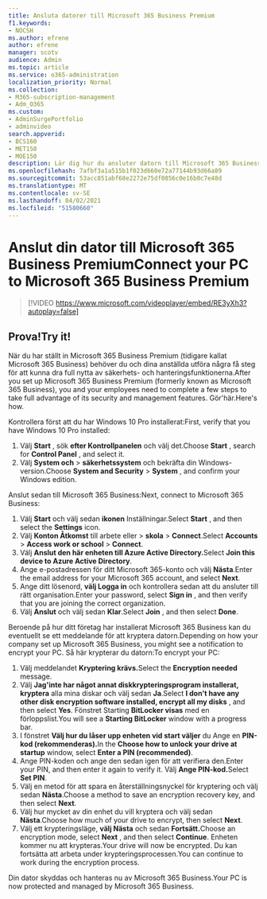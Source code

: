 ```yaml
---
title: Ansluta datorer till Microsoft 365 Business Premium
f1.keywords:
- NOCSH
ms.author: efrene
author: efrene
manager: scotv
audience: Admin
ms.topic: article
ms.service: o365-administration
localization_priority: Normal
ms.collection:
- M365-subscription-management
- Adm_O365
ms.custom:
- AdminSurgePortfolio
- adminvideo
search.appverid:
- BCS160
- MET150
- MOE150
description: Lär dig hur du ansluter datorn till Microsoft 365 Business.
ms.openlocfilehash: 7afbf3a1a515b1f023d660e72a77144b93d66a89
ms.sourcegitcommit: 53acc851abf68e2272e75df0856c0e16b0c7e48d
ms.translationtype: MT
ms.contentlocale: sv-SE
ms.lasthandoff: 04/02/2021
ms.locfileid: "51580660"
---
```

# <a name="connect-your-pc-to-microsoft-365-business-premium"></a><span data-ttu-id="1fa84-103">Anslut din dator till Microsoft 365 Business Premium</span><span class="sxs-lookup"><span data-stu-id="1fa84-103">Connect your PC to Microsoft 365 Business Premium</span></span>

> [!VIDEO https://www.microsoft.com/videoplayer/embed/RE3yXh3?autoplay=false]

## <a name="try-it"></a><span data-ttu-id="1fa84-104">Prova!</span><span class="sxs-lookup"><span data-stu-id="1fa84-104">Try it!</span></span>
<span data-ttu-id="1fa84-105">När du har ställt in Microsoft 365 Business Premium (tidigare kallat Microsoft 365 Business) behöver du och dina anställda utföra några få steg för att kunna dra full nytta av säkerhets- och hanteringsfunktionerna.</span><span class="sxs-lookup"><span data-stu-id="1fa84-105">After you set up Microsoft 365 Business Premium (formerly known as Microsoft 365 Business), you and your employees need to complete a few steps to take full advantage of its security and management features.</span></span> <span data-ttu-id="1fa84-106">Gör&#39;här.</span><span class="sxs-lookup"><span data-stu-id="1fa84-106">Here&#39;s how.</span></span>

<span data-ttu-id="1fa84-107">Kontrollera först att du har Windows 10 Pro installerat:</span><span class="sxs-lookup"><span data-stu-id="1fa84-107">First, verify that you have Windows 10 Pro installed:</span></span>

1. <span data-ttu-id="1fa84-108">Välj  **Start** , sök  **efter Kontrollpanelen** och välj det.</span><span class="sxs-lookup"><span data-stu-id="1fa84-108">Choose  **Start** , search for  **Control Panel** , and select it.</span></span>
2. <span data-ttu-id="1fa84-109">Välj **System och**   >   **säkerhetssystem** och bekräfta din Windows-version.</span><span class="sxs-lookup"><span data-stu-id="1fa84-109">Choose  **System and Security**  >  **System** , and confirm your Windows edition.</span></span>

<span data-ttu-id="1fa84-110">Anslut sedan till Microsoft 365 Business:</span><span class="sxs-lookup"><span data-stu-id="1fa84-110">Next, connect to Microsoft 365 Business:</span></span>

1. <span data-ttu-id="1fa84-111">Välj  **Start** och välj sedan  **ikonen** Inställningar.</span><span class="sxs-lookup"><span data-stu-id="1fa84-111">Select  **Start** , and then select the  **Settings** icon.</span></span>
2. <span data-ttu-id="1fa84-112">Välj **Konton Åtkomst** till arbete eller  >   **skola**   >   **Connect**.</span><span class="sxs-lookup"><span data-stu-id="1fa84-112">Select  **Accounts** >  **Access work or school**  >  **Connect**.</span></span>
3. <span data-ttu-id="1fa84-113">Välj **Anslut den här enheten till Azure Active Directory.**</span><span class="sxs-lookup"><span data-stu-id="1fa84-113">Select  **Join this device to Azure Active Directory**.</span></span>
4. <span data-ttu-id="1fa84-114">Ange e-postadressen för ditt Microsoft 365-konto och välj  **Nästa**.</span><span class="sxs-lookup"><span data-stu-id="1fa84-114">Enter the email address for your Microsoft 365 account, and select  **Next**.</span></span>
5. <span data-ttu-id="1fa84-115">Ange ditt lösenord,  **välj Logga in** och kontrollera sedan att du ansluter till rätt organisation.</span><span class="sxs-lookup"><span data-stu-id="1fa84-115">Enter your password, select  **Sign in** , and then verify that you are joining the correct organization.</span></span>
6. <span data-ttu-id="1fa84-116">Välj  **Anslut** och välj sedan  **Klar**.</span><span class="sxs-lookup"><span data-stu-id="1fa84-116">Select  **Join** , and then select  **Done**.</span></span>

<span data-ttu-id="1fa84-117">Beroende på hur ditt företag har installerat Microsoft 365 Business kan du eventuellt se ett meddelande för att kryptera datorn.</span><span class="sxs-lookup"><span data-stu-id="1fa84-117">Depending on how your company set up Microsoft 365 Business, you might see a notification to encrypt your PC.</span></span> <span data-ttu-id="1fa84-118">Så här krypterar du datorn:</span><span class="sxs-lookup"><span data-stu-id="1fa84-118">To encrypt your PC:</span></span>

1. <span data-ttu-id="1fa84-119">Välj meddelandet **Kryptering krävs.**</span><span class="sxs-lookup"><span data-stu-id="1fa84-119">Select the  **Encryption needed**  message.</span></span>
2. <span data-ttu-id="1fa84-120">Välj  **Jag&#39;inte har något annat diskkrypteringsprogram installerat, kryptera** alla mina diskar och välj sedan  **Ja**.</span><span class="sxs-lookup"><span data-stu-id="1fa84-120">Select  **I don&#39;t have any other disk encryption software installed, encrypt all my disks** , and then select  **Yes**.</span></span> <span data-ttu-id="1fa84-121">Fönstret Starting  **BitLocker visas**  med en förloppslist.</span><span class="sxs-lookup"><span data-stu-id="1fa84-121">You will see a  **Starting BitLocker**  window with a progress bar.</span></span>
3. <span data-ttu-id="1fa84-122">I fönstret **Välj hur du låser upp enheten vid start väljer** du Ange en **PIN-kod (rekommenderas).**</span><span class="sxs-lookup"><span data-stu-id="1fa84-122">In the  **Choose how to unlock your drive at startup**  window, select **Enter a PIN (recommended)**.</span></span>
4. <span data-ttu-id="1fa84-123">Ange PIN-koden och ange den sedan igen för att verifiera den.</span><span class="sxs-lookup"><span data-stu-id="1fa84-123">Enter your PIN, and then enter it again to verify it.</span></span> <span data-ttu-id="1fa84-124">Välj **Ange PIN-kod.**</span><span class="sxs-lookup"><span data-stu-id="1fa84-124">Select  **Set PIN**.</span></span>
5. <span data-ttu-id="1fa84-125">Välj en metod för att spara en återställningsnyckel för kryptering och välj sedan  **Nästa**.</span><span class="sxs-lookup"><span data-stu-id="1fa84-125">Choose a method to save an encryption recovery key, and then select  **Next**.</span></span>
6. <span data-ttu-id="1fa84-126">Välj hur mycket av din enhet du vill kryptera och välj sedan  **Nästa**.</span><span class="sxs-lookup"><span data-stu-id="1fa84-126">Choose how much of your drive to encrypt, then select  **Next**.</span></span>
7. <span data-ttu-id="1fa84-127">Välj ett krypteringsläge, **välj Nästa** och sedan **Fortsätt.**</span><span class="sxs-lookup"><span data-stu-id="1fa84-127">Choose an encryption mode, select  **Next** , and then select  **Continue**.</span></span> <span data-ttu-id="1fa84-128">Enheten kommer nu att krypteras.</span><span class="sxs-lookup"><span data-stu-id="1fa84-128">Your drive will now be encrypted.</span></span> <span data-ttu-id="1fa84-129">Du kan fortsätta att arbeta under krypteringsprocessen.</span><span class="sxs-lookup"><span data-stu-id="1fa84-129">You can continue to work during the encryption process.</span></span>

<span data-ttu-id="1fa84-130">Din dator skyddas och hanteras nu av Microsoft 365 Business.</span><span class="sxs-lookup"><span data-stu-id="1fa84-130">Your PC is now protected and managed by Microsoft 365 Business.</span></span>